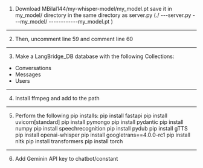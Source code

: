 1. Download MBilal144/my-whisper-model/my_model.pt save it in my_model/ directory in the same directory as server.py
(./
---server.py
---my_model/
------------my_model.pt
)
-----
2. Then, uncomment line 59 and comment line 60
----
3. Make a LangBridge_DB database with the following Collections:
- Conversations
- Messages
- Users
-----
4. Install ffmpeg and add to the path
-----
5. Perform the following pip installs:
	pip install fastapi
	pip install uvicorn[standard]
	pip install pymongo
	pip install pydantic
	pip install numpy
	pip install speechrecognition
	pip install pydub
	pip install gTTS
	pip install openai-whisper
	pip install googletrans==4.0.0-rc1
	pip install nltk
	pip install transformers
	pip install torch
----
6. Add Geminin API key to chatbot/constant
